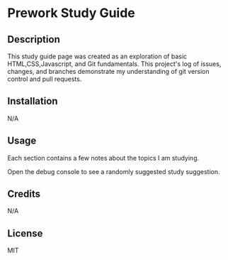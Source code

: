# Prework Study Guide

## Description

This study guide page was created as an exploration of basic HTML,CSS,Javascript, and Git fundamentals.
This project's log of issues, changes, and branches demonstrate my understanding of git version control and pull requests.

## Installation

N/A

## Usage

Each section contains a few notes about the topics I am studying.

Open the debug console to see a randomly suggested study suggestion.

## Credits

N/A

## License

MIT
